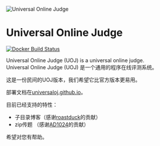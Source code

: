 ![Universal Online Judge](http://uoj.ac/pictures/UOJ_small.png)

# Universal Online Judge

[![Docker Build Status](https://img.shields.io/docker/build/universaloj/uoj-system.svg)](https://hub.docker.com/r/universaloj/uoj-system/)

Universal Online Judge (UOJ) is a universal online judge.  
Universal Online Judge (UOJ) 是一个通用的程序在线评测系统。

这是一份民间的UOJ版本，我们希望它比官方版本更易用。

部署文档在[universaloj.github.io](https://universaloj.github.io)。


目前已经支持的特性：  

- 子目录博客（感谢[roastduck](https://github.com/roastduck/)的贡献）
- zip传题  （感谢[AD1024](https://github.com/AD1024/)的贡献）


希望对您有帮助。

